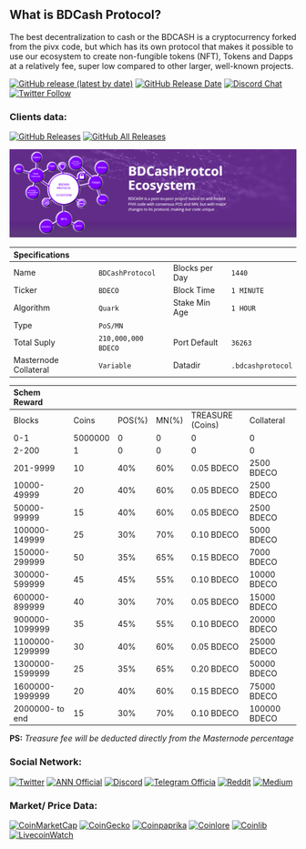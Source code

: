 ## What is BDCash Protocol?
The best decentralization to cash or the BDCASH is a cryptocurrency forked from the pivx code, but which has its own protocol that makes it possible to use our ecosystem to create non-fungible tokens (NFT), Tokens and Dapps at a relatively fee, super low compared to other larger, well-known projects.

[![GitHub release (latest by date)](https://img.shields.io/github/v/release/BdcashProtocol/bdcashprotocol-bdeco?color=%27000ace&cacheSeconds=3200)](https://github.com/BdcashProtocol/bdcashprotocol-bdeco/releases)
[![GitHub Release Date](https://img.shields.io/github/release-date/BdcashProtocol/bdcashprotocol-bdeco?color=%26000ace&cacheSeconds=3200)](https://github.com/BdcashProtocol/bdcashprotocol-bdeco/releases)
[![Discord Chat](https://img.shields.io/discord/561164955924037637.svg?logo=discord)](https://discord.gg/jJtDAmv22J)
[![Twitter Follow](https://img.shields.io/twitter/follow/BdcashProtocol)](https://twitter.com/BdcashProtocol)

### Clients data:
[![GitHub Releases](https://img.shields.io/github/downloads/BdcashProtocol/bdcashprotocol-bdeco/latest/total)](https://github.com/BdcashProtocol/bdcashprotocol-bdeco/releases/latest) 
[![GitHub All Releases](https://img.shields.io/github/downloads/BdcashProtocol/bdcashprotocol-bdeco/total?label=downloads%40all%20releases)](https://github.com/BdcashProtocol/bdcashprotocol-bdeco/releases)<br>

<img style="float:center;" src="https://raw.githubusercontent.com/BdcashProtocol/bdcash-mediakit/main/images/main.png"></br>


|Specifications		   		| 					  |						|					  |
|:-------------------- 		| :------------------ | :------------------ | :------------------ |
|Name  		                | `BDCashProtocol`             |Blocks per Day   	| `1440`              |
|Ticker 				    | `BDECO`               |Block Time  			| `1 MINUTE`          |
|Algorithm					| `Quark`             |Stake Min Age		| `1 HOUR`           |
|Type 						| `PoS/MN`                      |
|Total Suply 			    | `210,000,000 BDECO`    |Port Default			    | `36263`    		  |
|Masternode Collateral      | `Variable`         |Datadir			    | `.bdcashprotocol`			  |

|Schem Reward |               |              |        |         |      |
|:-----------------|:------------|:------------- |:-----------|:-------------- |:---------|
|     Blocks        |    Coins  |     POS(%)     |      MN(%)   |   TREASURE (Coins)  | Collateral |
0-1 | 5000000 | 0 | 0| 0|0 |
2-200 | 1 | 0 | 0| 0| 0|
201-9999 | 10 | 40% | 60%|0.05 BDECO| 2500 BDECO |
10000-49999 | 20 | 40% | 60%|0.05 BDECO|2500 BDECO |
50000-99999 | 15 | 40% | 60%|0.05 BDECO|2500 BDECO |
100000-149999 | 25 | 30% | 70%|0.10 BDECO|5000 BDECO |
150000-299999 | 50 | 35% | 65%|0.15 BDECO|7000 BDECO |
300000-599999 | 45 | 45% | 55%|0.10 BDECO|10000 BDECO |
600000-899999 | 40 | 30% | 70%|0.05 BDECO|15000 BDECO |
900000-1099999 | 35 | 45% | 55%|0.10 BDECO|20000 BDECO |
1100000-1299999 | 30 | 40% | 60%|0.05 BDECO|25000 BDECO |
1300000-1599999 | 25 | 35% | 65%|0.20 BDECO|50000 BDECO |
1600000-1999999 | 20 | 40% | 60%|0.15 BDECO|75000 BDECO |
2000000- to end | 15 | 30% | 70%|0.10 BDECO|100000 BDECO |

<b>PS:</b> <i>Treasure fee will be deducted directly from the Masternode percentage</i>


### Social Network:
 [![Twitter](https://img.shields.io/static/v1?label=Twitter&message=Follow&color=blue)](https://twitter.com/bdcashprotocol) 
 [![ANN Official](https://img.shields.io/static/v1?label=BitcoinTalk&message=Join&color=yellow)](https://bitcointalk.org/index.php?topic=5244522) 
 [![Discord](https://img.shields.io/static/v1?label=Discord&message=Join&color=blueviolet)](https://discord.gg/jJtDAmv22J)
 [![Telegram Officia](https://img.shields.io/static/v1?label=Telegram&message=Join&color=blue)](https://t.me/bdcashprotocol_official) 
 [![Reddit](https://img.shields.io/static/v1?label=Reddit&message=Join&color=orange)](https://www.reddit.com/r/bdcash_cryptocurrency/)
 [![Medium](https://img.shields.io/static/v1?label=Medium&message=Join&color=green)](https://bdcashprotocol.medium.com/) 


### Market/ Price  Data:

[![CoinMarketCap](https://img.shields.io/static/v1?label=CoinMarketCap&message=Check&color=blue)](https://coinmarketcap.com/currencies/bdcash/) 
[![CoinGecko](https://img.shields.io/static/v1?label=CoinGecko&message=Check&color=green)](https://coingecko.com/coins/bigdata-cash/) 
[![Coinpaprika](https://img.shields.io/static/v1?label=Coinpaprika&message=Check&color=red)](https://coinpaprika.com/coin/bdcash-bdcash/) 
[![Coinlore](https://img.shields.io/static/v1?label=Coinlore&message=Check&color=9cf)](https://www.coinlore.com/coin/bdcash)
[![Coinlib](https://img.shields.io/static/v1?label=Coinlib&message=Check&color=Blueblack)](https://coinlib.io/coin/BDCASH/BigDataCash/) 
[![LivecoinWatch](https://img.shields.io/static/v1?label=LivecoinWatch&message=Check&color=greenblack)](https://www.livecoinwatch.com/price/Bdcash-BDCASH) 
